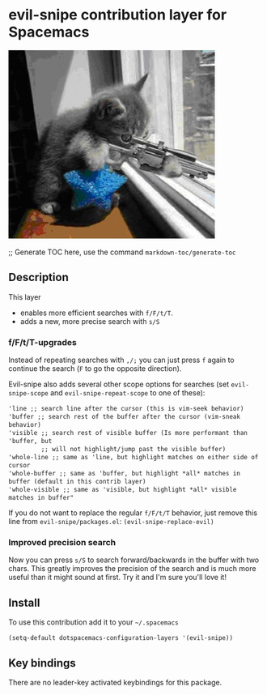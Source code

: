 # evil-snipe contribution layer for Spacemacs

![logo](img/Cat_With_Rifle.jpg)

;; Generate TOC here, use the command `markdown-toc/generate-toc`

## Description
This layer
- enables more efficient searches with `f/F/t/T`.
- adds a new, more precise search with `s/S`

### f/F/t/T-upgrades
Instead of repeating searches with `,/;` you can just press `f` again to continue the search (`F` to go the opposite direction).

Evil-snipe also adds several other scope options for searches (set `evil-snipe-scope` and `evil-snipe-repeat-scope` to one of these):
```
'line ;; search line after the cursor (this is vim-seek behavior)
'buffer ;; search rest of the buffer after the cursor (vim-sneak behavior)
'visible ;; search rest of visible buffer (Is more performant than 'buffer, but
         ;; will not highlight/jump past the visible buffer)
'whole-line ;; same as 'line, but highlight matches on either side of cursor
'whole-buffer ;; same as 'buffer, but highlight *all* matches in buffer (default in this contrib layer)
'whole-visible ;; same as 'visible, but highlight *all* visible matches in buffer"
```

If you do not want to replace the regular `f/F/t/T` behavior, just remove this line from `evil-snipe/packages.el`: `(evil-snipe-replace-evil)`

### Improved precision search
Now you can press `s/S` to search forward/backwards in the buffer with two chars. This greatly improves the precision of the search and is much more useful than it might sound at first. Try it and I'm sure you'll love it!

## Install

To use this contribution add it to your `~/.spacemacs`

```elisp
(setq-default dotspacemacs-configuration-layers '(evil-snipe))
```

## Key bindings
There are no leader-key activated keybindings for this package.